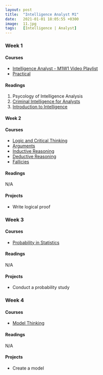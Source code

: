 ```yaml
---
layout: post
title:  "Intelligence Analyst M1"
date:   2021-01-01 18:05:55 +0300
image:  11.jpg
tags:   [Intelligence | Analyst]
---
```


### Week 1
#### Courses
* [Intelligence Analyst - M1W1 Video Playlist](https://www.youtube.com/watch?v=AW4ZOnd0Kyw&list=PLeDh38XMopDYea0U87mkjEgkoOyHoKzFP)
* [Practical](https://www.classcentral.com/course/psychfirstaid-2900)

#### Readings
1. Psycology of Intelligence Analysis
2. [Criminal Intelligence for Analysts](https://www.unodc.org/documents/organized-crime/Law-Enforcement/Criminal_Intelligence_for_Analysts.pdf)
3. [Introduction to Intelligence](https://www.amazon.com/Introduction-Intelligence-Studies-Carl-Jensen/dp/1498738346/ref=sr_1_1?crid=18Z2VPWW6LTOO&dchild=1&keywords=introduction+to+intelligence+studies&qid=1608767317&sprefix=introduction+to+intelligence+%2Caps%2C234&sr=8-1)

#### Week 2
#### Courses
* [Logic and Critical Thinking](https://www.coursera.org/specializations/logic-critical-thinking-duke)
* [Arguments](https://www.coursera.org/learn/understanding-arguments)
* [Inductive Reasoning](https://www.coursera.org/learn/inductive-reasoning)
* [Deductive Reasoning](https://www.coursera.org/learn/deductive-reasoning)
* [Fallicies](https://www.coursera.org/learn/logical-fallacies)

#### Readings
N/A

#### Projects
* Write logical proof

### Week 3
#### Courses
* [Probability in Statistics](https://www.coursera.org/learn/chances-probability-uncertainty-statistics)

#### Readings
N/A

#### Projects
* Conduct a probability study

### Week 4

#### Courses
* [Model Thinking](https://www.coursera.org/learn/model-thinking)

#### Readings
N/A

#### Projects
* Create a model


[jekyll-docs]: https://jekyllrb.com/docs/home
[jekyll-gh]:   https://github.com/jekyll/jekyll
[jekyll-talk]: https://talk.jekyllrb.com/
